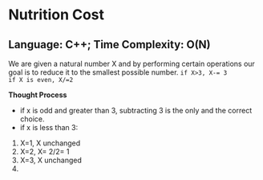 # Nutrition Cost
## Language: C++; Time Complexity: O(N)

We are given a natural number X and by performing certain operations our goal is to reduce it to the smallest possible number. 
`if X>3, X-= 3`  
`if X is even, X/=2`

**Thought Process**

- if x is odd and greater than 3, subtracting 3 is the only and the correct choice.  
- if x is less than 3:  
1. X=1, X unchanged
2. X=2, X= 2/2= 1
3. X=3, X unchanged
3.




